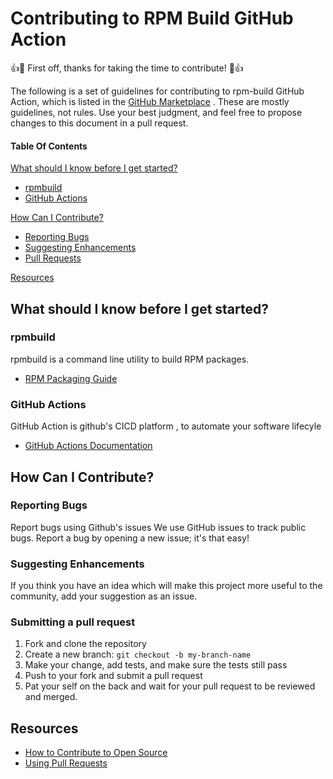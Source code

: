 
# Contributing to RPM Build GitHub Action

:+1::tada: First off, thanks for taking the time to contribute! :tada::+1:

The following is a set of guidelines for contributing to rpm-build GitHub Action, which is listed in the [GitHub Marketplace](https://github.com/marketplace/actions/rpm-build) . These are mostly guidelines, not rules. Use your best judgment, and feel free to propose changes to this document in a pull request.

#### Table Of Contents


[What should I know before I get started?](#what-should-i-know-before-i-get-started)
  * [rpmbuild](#rpmbuild)
  * [GitHub Actions](#github-actions)

[How Can I Contribute?](#how-can-i-contribute)
  * [Reporting Bugs](#reporting-bugs)
  * [Suggesting Enhancements](#suggesting-enhancements)
  * [Pull Requests](#pull-requests)

[Resources](#resources)
 

## What should I know before I get started?

### rpmbuild

rpmbuild is a command line utility to build RPM packages.
* [RPM Packaging Guide](https://rpm-packaging-guide.github.io/)


### GitHub Actions

GitHub Action is github's CICD platform , to automate your software lifecyle
* [GitHub Actions Documentation](https://help.github.com/en/actions)


## How Can I Contribute?

### Reporting Bugs

Report bugs using Github's issues
We use GitHub issues to track public bugs. Report a bug by opening a new issue; it's that easy!

### Suggesting Enhancements

If you think you have an idea which will make this project more useful to the community, add your suggestion as an issue. 

### Submitting a pull request

1. Fork and clone the repository
2. Create a new branch: ```git checkout -b my-branch-name```
3. Make your change, add tests, and make sure the tests still pass
4. Push to your fork and submit a pull request
5. Pat your self on the back and wait for your pull request to be reviewed and merged.

## Resources
* [How to Contribute to Open Source](https://opensource.guide/how-to-contribute/)  
* [Using Pull Requests](https://help.github.com/en/github/collaborating-with-issues-and-pull-requests/about-pull-requests)
